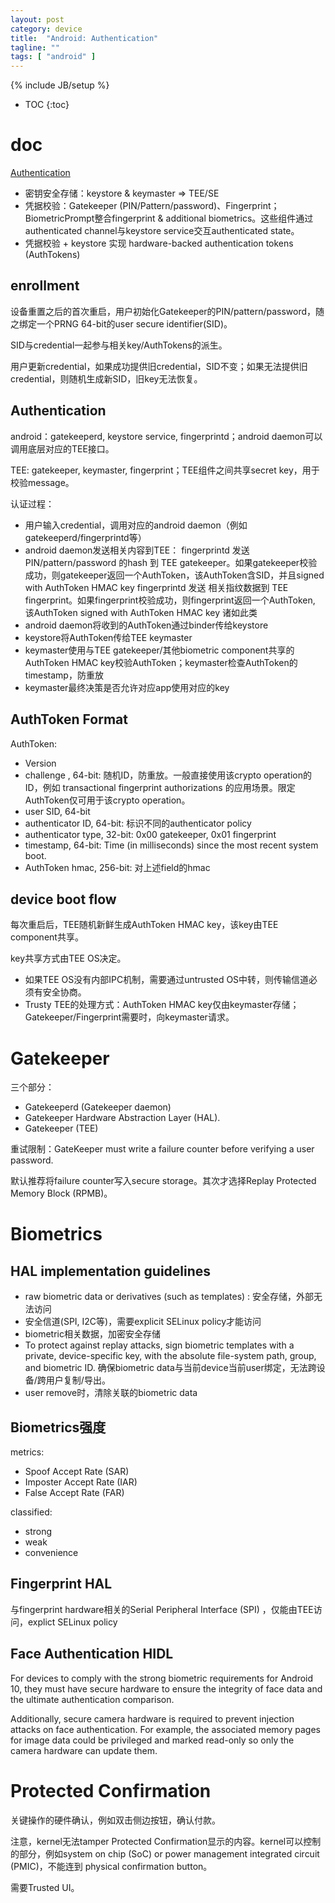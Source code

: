 ```yaml
---
layout: post
category: device
title:  "Android: Authentication"
tagline: ""
tags: [ "android" ] 
---
```

{% include JB/setup %}

* TOC
{:toc}

# doc 

[Authentication](https://source.android.com/security/authentication)
- 密钥安全存储：keystore & keymaster => TEE/SE
- 凭据校验：Gatekeeper (PIN/Pattern/password)、Fingerprint；BiometricPrompt整合fingerprint & additional biometrics。这些组件通过authenticated channel与keystore service交互authenticated state。
- 凭据校验 + keystore 实现 hardware-backed authentication tokens (AuthTokens)

## enrollment

设备重置之后的首次重启，用户初始化Gatekeeper的PIN/pattern/password，随之绑定一个PRNG 64-bit的user secure identifier(SID)。

SID与credential一起参与相关key/AuthTokens的派生。

用户更新credential，如果成功提供旧credential，SID不变；如果无法提供旧credential，则随机生成新SID，旧key无法恢复。

## Authentication

android：gatekeeperd, keystore service, fingerprintd；android daemon可以调用底层对应的TEE接口。

TEE: gatekeeper, keymaster, fingerprint；TEE组件之间共享secret key，用于校验message。

认证过程：
- 用户输入credential，调用对应的android daemon（例如gatekeeperd/fingerprintd等）
- android daemon发送相关内容到TEE：
    fingerprintd 发送 PIN/pattern/password 的hash 到 TEE gatekeeper。如果gatekeeper校验成功，则gatekeeper返回一个AuthToken，该AuthToken含SID，并且signed with AuthToken HMAC key
    fingerprintd 发送 相关指纹数据到 TEE fingerprint。如果fingerprint校验成功，则fingerprint返回一个AuthToken, 该AuthToken signed with AuthToken HMAC key
    诸如此类
- android daemon将收到的AuthToken通过binder传给keystore
- keystore将AuthToken传给TEE keymaster
- keymaster使用与TEE gatekeeper/其他biometric component共享的AuthToken HMAC key校验AuthToken；keymaster检查AuthToken的timestamp，防重放
- keymaster最终决策是否允许对应app使用对应的key

## AuthToken Format

AuthToken:
- Version
- challenge , 64-bit: 随机ID，防重放。一般直接使用该crypto operation的ID，例如 transactional fingerprint authorizations 的应用场景。限定AuthToken仅可用于该crypto operation。
- user SID, 64-bit
- authenticator ID, 64-bit: 标识不同的authenticator policy
- authenticator type, 32-bit: 0x00 gatekeeper, 0x01 fingerprint
- timestamp, 64-bit: Time (in milliseconds) since the most recent system boot.
- AuthToken hmac, 256-bit: 对上述field的hmac

## device boot flow

每次重启后，TEE随机新鲜生成AuthToken HMAC key，该key由TEE component共享。

key共享方式由TEE OS决定。
- 如果TEE OS没有内部IPC机制，需要通过untrusted OS中转，则传输信道必须有安全协商。
- Trusty TEE的处理方式：AuthToken HMAC key仅由keymaster存储；Gatekeeper/Fingerprint需要时，向keymaster请求。

# Gatekeeper

三个部分：
- Gatekeeperd (Gatekeeper daemon)
- Gatekeeper Hardware Abstraction Layer (HAL).
- Gatekeeper (TEE)

重试限制：GateKeeper must write a failure counter before verifying a user password. 

默认推荐将failure counter写入secure storage。其次才选择Replay Protected Memory Block (RPMB)。

# Biometrics

## HAL implementation guidelines

- raw biometric data or derivatives (such as templates) : 安全存储，外部无法访问
- 安全信道(SPI, I2C等)，需要explicit SELinux policy才能访问
- biometric相关数据，加密安全存储
- To protect against replay attacks, sign biometric templates with a private, device-specific key, with the absolute file-system path, group, and biometric ID. 确保biometric data与当前device当前user绑定，无法跨设备/跨用户复制/导出。
- user remove时，清除关联的biometric data

## Biometrics强度

metrics:
- Spoof Accept Rate (SAR)
- Imposter Accept Rate (IAR)
- False Accept Rate (FAR)

classified:
- strong
- weak
- convenience

## Fingerprint HAL 

与fingerprint hardware相关的Serial Peripheral Interface (SPI) ，仅能由TEE访问，explict SELinux policy

## Face Authentication HIDL

For devices to comply with the strong biometric requirements for Android 10, they must have secure hardware to ensure the integrity of face data and the ultimate authentication comparison.

Additionally, secure camera hardware is required to prevent injection attacks on face authentication. For example, the associated memory pages for image data could be privileged and marked read-only so only the camera hardware can update them.

# Protected Confirmation

关键操作的硬件确认，例如双击侧边按钮，确认付款。

注意，kernel无法tamper Protected Confirmation显示的内容。kernel可以控制的部分，例如system on chip (SoC) or power management integrated circuit (PMIC)，不能连到 physical confirmation button。

需要Trusted UI。
